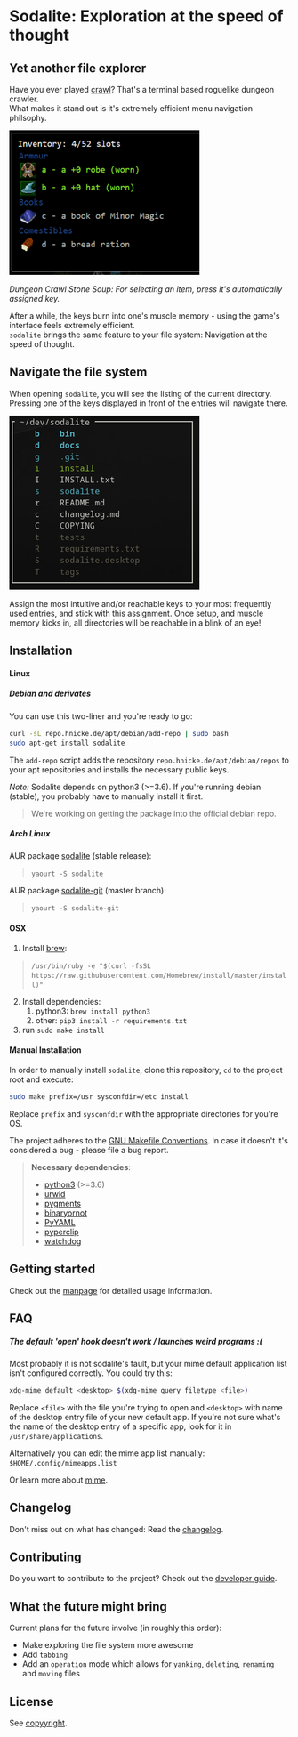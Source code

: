 # Sodalite: Exploration at the speed of thought

## Yet another file explorer
Have you ever played [crawl](https://crawl.develz.org/)?
That's a terminal based roguelike dungeon crawler.  
What makes it stand out is it's extremely efficient menu navigation philsophy. 

![dcss inventar management](docs/crawl.png)

*Dungeon Crawl Stone Soup: For selecting an item, press it's automatically assigned key.*

After a while, the keys burn into one's muscle memory - using the game's interface feels extremely efficient.  
`sodalite` brings the same feature to your file system: Navigation at the speed of thought.

## Navigate the file system
When opening `sodalite`, you will see the listing of the current directory.   
Pressing one of the keys displayed in front of the entries will navigate there.

![Sodalite](docs/sodalite.png)

Assign the most intuitive and/or reachable keys to your most frequently used entries, and stick with this assignment. 
Once setup, and muscle memory kicks in, all directories will be reachable in a blink of an eye!

## Installation

#### Linux

##### Debian and derivates
You can use this two-liner and you're ready to go:
```bash
curl -sL repo.hnicke.de/apt/debian/add-repo | sudo bash
sudo apt-get install sodalite
```
The `add-repo` script adds the repository `repo.hnicke.de/apt/debian/repos` to your apt repositories and installs the necessary public keys.

*Note:* Sodalite depends on python3 (>=3.6). If you're running debian (stable), you probably have to manually install it first.

> We're working on getting the package into the official debian repo.

##### Arch Linux
AUR package [sodalite](https://aur.archlinux.org/packages/sodalite/) (stable release):
> `yaourt -S sodalite`

AUR package [sodalite-git](https://aur.archlinux.org/packages/sodalite-git/) (master branch):
> `yaourt -S sodalite-git`



#### OSX
1. Install [brew](https://brew.sh/):
> `/usr/bin/ruby -e "$(curl -fsSL https://raw.githubusercontent.com/Homebrew/install/master/install)"`
2. Install dependencies:
    1. python3: `brew install python3`
    2. other: `pip3 install -r requirements.txt`
3. run `sudo make install`

#### Manual Installation
In order to manually install `sodalite`, clone this repository, `cd` to the project root and execute:
```bash
sudo make prefix=/usr sysconfdir=/etc install
```
Replace `prefix` and `sysconfdir` with the appropriate directories for you're OS.

The project adheres to the [GNU Makefile Conventions](https://www.gnu.org/prep/standards/html_node/Makefile-Conventions.html#Makefile-Conventions). 
In case it doesn't it's considered a bug - please file a bug report.

> **Necessary dependencies**:  
> - [python3](https://www.python.org/downloads/release/python-364/)  (>=3.6)
> - [urwid](http://urwid.org)
> - [pygments](http://pygments.org)
> - [binaryornot](https://github.com/audreyr/binaryornot)
> - [PyYAML](https://github.com/yaml/pyyaml)
> - [pyperclip](https://github.com/asweigart/pyperclip)
> - [watchdog](https://github.com/gorakhargosh/watchdog)

## Getting started
Check out the [manpage](docs/sodalite.1.md) for detailed usage information.

## FAQ
##### The default 'open' hook doesn't work / launches weird programs :(
Most probably it is not sodalite's fault, but your mime default application list isn't configured correctly.
You could try this:
```bash
xdg-mime default <desktop> $(xdg-mime query filetype <file>)
```
Replace `<file>` with the file you're trying to open and `<desktop>` with name of the desktop entry file of your new default app. If you're not sure what's the name of the desktop entry of a specific app, look for it in `/usr/share/applications`.

Alternatively you can edit the mime app list manually: `$HOME/.config/mimeapps.list`

Or learn more about [mime](https://wiki.archlinux.org/index.php/XDG_MIME_Applications#mimeapps.list).


## Changelog
Don't miss out on what has changed: Read the [changelog](changelog.md).

## Contributing
Do you want to contribute to the project? Check out the [developer guide](docs/developer_guide.md).

## What the future might bring
Current plans for the future involve (in roughly this order):
- Make exploring the file system more awesome
- Add `tabbing`
- Add an `operation` mode which allows for `yanking`, `deleting`, `renaming` and `moving` files

## License
See [copyyright](copyright).
